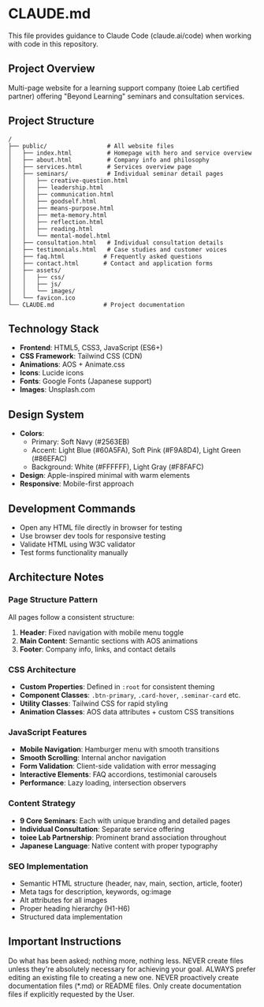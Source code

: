 # CLAUDE.md

This file provides guidance to Claude Code (claude.ai/code) when working with code in this repository.

## Project Overview

Multi-page website for a learning support company (toiee Lab certified partner) offering "Beyond Learning" seminars and consultation services.

## Project Structure

```
/
├── public/                 # All website files
│   ├── index.html          # Homepage with hero and service overview
│   ├── about.html          # Company info and philosophy
│   ├── services.html       # Services overview page
│   ├── seminars/           # Individual seminar detail pages
│   │   ├── creative-question.html
│   │   ├── leadership.html
│   │   ├── communication.html
│   │   ├── goodself.html
│   │   ├── means-purpose.html
│   │   ├── meta-memory.html
│   │   ├── reflection.html
│   │   ├── reading.html
│   │   └── mental-model.html
│   ├── consultation.html   # Individual consultation details
│   ├── testimonials.html   # Case studies and customer voices
│   ├── faq.html           # Frequently asked questions
│   ├── contact.html       # Contact and application forms
│   ├── assets/
│   │   ├── css/
│   │   ├── js/
│   │   └── images/
│   └── favicon.ico
└── CLAUDE.md              # Project documentation
```

## Technology Stack

- **Frontend**: HTML5, CSS3, JavaScript (ES6+)
- **CSS Framework**: Tailwind CSS (CDN)
- **Animations**: AOS + Animate.css
- **Icons**: Lucide icons
- **Fonts**: Google Fonts (Japanese support)
- **Images**: Unsplash.com

## Design System

- **Colors**: 
  - Primary: Soft Navy (#2563EB)
  - Accent: Light Blue (#60A5FA), Soft Pink (#F9A8D4), Light Green (#86EFAC)
  - Background: White (#FFFFFF), Light Gray (#F8FAFC)
- **Design**: Apple-inspired minimal with warm elements
- **Responsive**: Mobile-first approach

## Development Commands

- Open any HTML file directly in browser for testing
- Use browser dev tools for responsive testing
- Validate HTML using W3C validator
- Test forms functionality manually

## Architecture Notes

### Page Structure Pattern
All pages follow a consistent structure:
1. **Header**: Fixed navigation with mobile menu toggle
2. **Main Content**: Semantic sections with AOS animations
3. **Footer**: Company info, links, and contact details

### CSS Architecture
- **Custom Properties**: Defined in `:root` for consistent theming
- **Component Classes**: `.btn-primary`, `.card-hover`, `.seminar-card` etc.
- **Utility Classes**: Tailwind CSS for rapid styling
- **Animation Classes**: AOS data attributes + custom CSS transitions

### JavaScript Features
- **Mobile Navigation**: Hamburger menu with smooth transitions
- **Smooth Scrolling**: Internal anchor navigation
- **Form Validation**: Client-side validation with error messaging
- **Interactive Elements**: FAQ accordions, testimonial carousels
- **Performance**: Lazy loading, intersection observers

### Content Strategy
- **9 Core Seminars**: Each with unique branding and detailed pages
- **Individual Consultation**: Separate service offering
- **toiee Lab Partnership**: Prominent brand association throughout
- **Japanese Language**: Native content with proper typography

### SEO Implementation
- Semantic HTML structure (header, nav, main, section, article, footer)
- Meta tags for description, keywords, og:image
- Alt attributes for all images
- Proper heading hierarchy (H1-H6)
- Structured data implementation

## Important Instructions

Do what has been asked; nothing more, nothing less.
NEVER create files unless they're absolutely necessary for achieving your goal.
ALWAYS prefer editing an existing file to creating a new one.
NEVER proactively create documentation files (*.md) or README files. Only create documentation files if explicitly requested by the User.